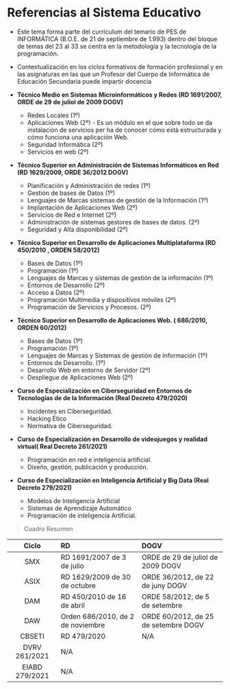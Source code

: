 # Referencias al Sistema Educativo

* Este tema forma parte del currículum del temario de PES de INFORMÁTICA (B.O.E. de 21 de septiembre de 1.993) dentro del bloque de temas del 23 al 33  se centra en la metodología y la tecnología de la programación.
* Contextualización en los ciclos formativos de formación profesional y en las asignaturas en las que un Profesor del Cuerpo de Informática de Educación Secundaria puede impartir docencia

* **Técnico Medio en Sistemas Microinformáticos y Redes (RD 1691/2007, ORDE de 29 de juliol de 2009 DOGV)**  
  * Redes Locales (1º)
  * Aplicaciones Web (2º) - Es un módulo en el que sobre todo se da instalación de servicios per ha de conocer cómo está estructurada y cómo funciona una aplicación Web.
  * Seguridad Informática (2º)
  * Servicios en web (2º)
* **Técnico Superior en Administración de Sistemas Informáticos en Red (RD 1629/2009, ORDE 36/2012 DOGV)**
  * Planificación y Administración de redes (1º)
  * Gestión de bases de Datos (1º)
  * Lenguajes de Marcas sistemas de gestión de la Información (1º)
  * Implantación de Aplicaciones Web (2º)  
  * Servicios de Red e Internet (2º)
  * Administración de sistemas gestores de bases de datos. (2º)
  * Seguridad y Alta disponibilidad (2º)
* **Técnico Superior en Desarrollo de Aplicaciones Multiplataforma (RD 450/2010 , ORDEN 58/2012)**
  * Bases de Datos (1º)
  * Programación (1º)
  * Lenguajes de Marcas y sistemas de gestión de la información (1º)
  * Entornos de Desarrollo (2º)
  * Acceso a Datos (2º)
  * Programación Multimedia y dispositivos móviles (2º)
  * Programación de Servicios y Procesos. (2º)
* **Técnico Superior en Desarrollo de Aplicaciones Web. ( 686/2010, ORDEN 60/2012)**
  * Bases de Datos (1º)
  * Programación (1º)
  * Lenguajes de Marcas y Sistemas de gestión de Información (1º)
  * Entornos de Desarrollo. (1º)
  * Desarrollo Web en entorno de Servidor (2º)
  * Despliegue de Aplicaciones Web (2º)
* **Curso de Especialización en Ciberseguridad en Entornos de Tecnologías de de la Información (Real Decreto 479/2020)**
  * Incidentes en Ciberseguridad.
  * Hacking Ético
  * Normativa de Ciberseguridad.
* **Curso de Especialización en Desarrollo de videojuegos y realidad virtual( Real Decreto 261/2021)**
  * Programación en red e inteligencia artificial.
  * Diseño, gestión, publicación y producción.
* **Curso de Especialización en Inteligencia Artificial y Big Data (Real Decreto 279/2021)**
  * Modelos de Inteligencia Artificial
  * Sistemas de Aprendizaje Automático
  * Programación de inteligencia Artificial.


> Cuadro Resumen

|Ciclo|RD|DOGV|
|:----:|:-|:---|
|SMX|RD 1691/2007 de 3 de julio|ORDE de 29 de juliol de 2009 DOGV|
|ASIX|RD 1629/2009 de 30 de octubre|ORDE 36/2012, de 22 de juny DOGV|
|DAM|RD 450/2010 de 16 de abril|ORDE 58/2012, de 5 de setembre|
|DAW|Orden 686/2010, de 2 de noviembre|ORDE 60/2012, de 25 de setembre DOGV|
|CBSETI|RD 479/2020|N/A|
|DVRV 261/2021|N/A|
|EIABD 279/2021|N/A|

